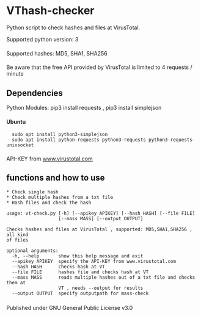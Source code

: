 # VThash-checker

Python script to check hashes and files at VirusTotal.

Supported python version: 3
####
Supported hashes: MD5, SHA1, SHA256
####
Be aware that the free API provided by VirusTotal is limited to 4 requests / minute

## Dependencies
Python Modules: pip3 install requests , pip3 install simplejson
#### Ubuntu
```
  sudo apt install python3-simplejson
  sudo apt install python-requests python3-requests python3-requests-unixsocket
```
####
API-KEY from www.virustotal.com

## functions and how to use 
```
* Check single hash
* Check multiple hashes from a txt file
* Hash files and check the hash 

usage: vt-check.py [-h] [--apikey APIKEY] [--hash HASH] [--file FILE]
                   [--mass MASS] [--output OUTPUT]

Checks hashes and files at VirusTotal , supported: MD5,SHA1,SHA256 , all kind
of files

optional arguments:
  -h, --help       show this help message and exit
  --apikey APIKEY  specify the API-KEY from www.virustotal.com
  --hash HASH      checks hash at VT
  --file FILE      hashes file and checks hash at VT
  --mass MASS      reads multiple hashes out of a txt file and checks them at
                   VT , needs --output for results
  --output OUTPUT  specify outputpath for mass-check
 ```
  
###

Published under GNU General Public License v3.0
